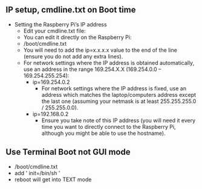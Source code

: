 ## IP setup, cmdline.txt on Boot time
- Setting the Raspberry Pi’s IP address
   - Edit your cmdline.txt file:
   - You can edit it directly on the Raspberry Pi:
   - /boot/cmdline.txt
   - You will need to add the ip=x.x.x.x value to the end of the line (ensure you do not add any extra lines).
  - For network settings where the IP address is obtained automatically, use an address in the range 169.254.X.X (169.254.0.0 – 169.254.255.254):
    - ip=169.254.0.2
      - For network settings where the IP address is fixed, use an address which matches the laptop/computers address except the last one (assuming your netmask is at least 255.255.255.0 / 255.255.0.0).
    - ip=192.168.0.2
      - Ensure you take note of this IP address (you will need it every time you want to directly connect to the Raspberry Pi, although you might be able to use the hostname).
      

## Use Terminal Boot not GUI mode
- /boot/cmdline.txt
- add   ' init=/bin/sh '
- reboot will get into TEXT mode
